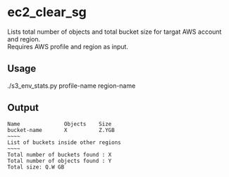# ec2_clear_sg
Lists total number of objects and total bucket size for targat AWS account and region.   
Requires AWS profile and region as input.
## Usage
./s3_env_stats.py profile-name region-name
## Output
```shell
Name              Objects    Size
bucket-name       X          Z.YGB
~~~~
List of buckets inside other regions
~~~~
Total number of buckets found : X
Total number of objects found : Y
Total size: Q.W GB
```
